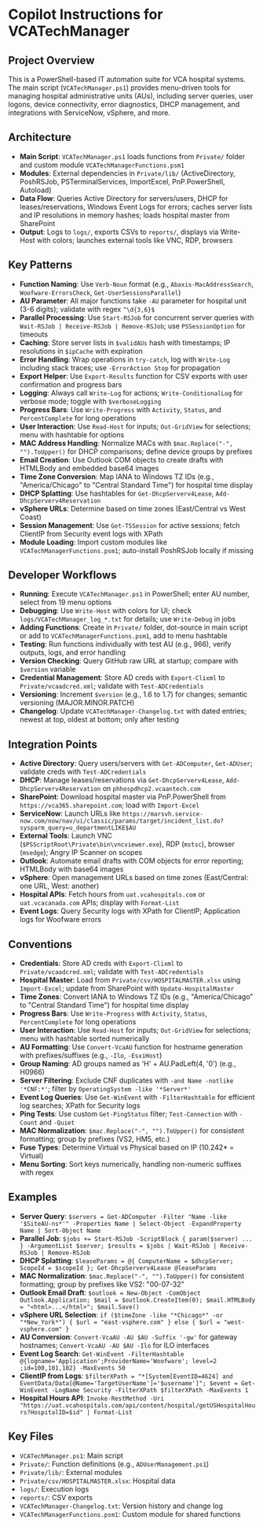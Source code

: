 # Copilot Instructions for VCATechManager

## Project Overview
This is a PowerShell-based IT automation suite for VCA hospital systems. The main script (`VCATechManager.ps1`) provides menu-driven tools for managing hospital administrative units (AUs), including server queries, user logons, device connectivity, error diagnostics, DHCP management, and integrations with ServiceNow, vSphere, and more.

## Architecture
- **Main Script**: `VCATechManager.ps1` loads functions from `Private/` folder and custom module `VCATechManagerFunctions.psm1`
- **Modules**: External dependencies in `Private/lib/` (ActiveDirectory, PoshRSJob, PSTerminalServices, ImportExcel, PnP.PowerShell, Autoload)
- **Data Flow**: Queries Active Directory for servers/users, DHCP for leases/reservations, Windows Event Logs for errors; caches server lists and IP resolutions in memory hashes; loads hospital master from SharePoint
- **Output**: Logs to `logs/`, exports CSVs to `reports/`, displays via Write-Host with colors; launches external tools like VNC, RDP, browsers

## Key Patterns
- **Function Naming**: Use `Verb-Noun` format (e.g., `Abaxis-MacAddressSearch`, `Woofware-ErrorsCheck`, `Get-UserSessionsParallel`)
- **AU Parameter**: All major functions take `-AU` parameter for hospital unit (3-6 digits); validate with regex `^\d{3,6}$`
- **Parallel Processing**: Use `Start-RSJob` for concurrent server queries with `Wait-RSJob | Receive-RSJob | Remove-RSJob`; use `PSSessionOption` for timeouts
- **Caching**: Store server lists in `$validAUs` hash with timestamps; IP resolutions in `$ipCache` with expiration
- **Error Handling**: Wrap operations in `try-catch`, log with `Write-Log` including stack traces; use `-ErrorAction Stop` for propagation
- **Export Helper**: Use `Export-Results` function for CSV exports with user confirmation and progress bars
- **Logging**: Always call `Write-Log` for actions; `Write-ConditionalLog` for verbose mode; toggle with `$verboseLogging`
- **Progress Bars**: Use `Write-Progress` with `Activity`, `Status`, and `PercentComplete` for long operations
- **User Interaction**: Use `Read-Host` for inputs; `Out-GridView` for selections; menu with hashtable for options
- **MAC Address Handling**: Normalize MACs with `$mac.Replace("-", "").ToUpper()` for DHCP comparisons; define device groups by prefixes
- **Email Creation**: Use Outlook COM objects to create drafts with HTMLBody and embedded base64 images
- **Time Zone Conversion**: Map IANA to Windows TZ IDs (e.g., "America/Chicago" to "Central Standard Time") for hospital time display
- **DHCP Splatting**: Use hashtables for `Get-DhcpServerv4Lease`, `Add-DhcpServerv4Reservation`
- **vSphere URLs**: Determine based on time zones (East/Central vs West Coast)
- **Session Management**: Use `Get-TSSession` for active sessions; fetch ClientIP from Security event logs with XPath
- **Module Loading**: Import custom modules like `VCATechManagerFunctions.psm1`; auto-install PoshRSJob locally if missing

## Developer Workflows
- **Running**: Execute `VCATechManager.ps1` in PowerShell; enter AU number, select from 19 menu options
- **Debugging**: Use `Write-Host` with colors for UI; check `logs/VCATechManager_log_*.txt` for details; use `Write-Debug` in jobs
- **Adding Functions**: Create in `Private/` folder, dot-source in main script or add to `VCATechManagerFunctions.psm1`, add to menu hashtable
- **Testing**: Run functions individually with test AU (e.g., 966), verify outputs, logs, and error handling
- **Version Checking**: Query GitHub raw URL at startup; compare with `$version` variable
- **Credential Management**: Store AD creds with `Export-Clixml` to `Private/vcaadcred.xml`; validate with `Test-ADCredentials`
- **Versioning**: Increment `$version` (e.g., 1.6 to 1.7) for changes; semantic versioning (MAJOR.MINOR.PATCH)
- **Changelog**: Update `VCATechManager-Changelog.txt` with dated entries; newest at top, oldest at bottom; only after testing

## Integration Points
- **Active Directory**: Query users/servers with `Get-ADComputer`, `Get-ADUser`; validate creds with `Test-ADCredentials`
- **DHCP**: Manage leases/reservations via `Get-DhcpServerv4Lease`, `Add-DhcpServerv4Reservation` on `phhospdhcp2.vcaantech.com`
- **SharePoint**: Download hospital master via PnP.PowerShell from `https://vca365.sharepoint.com`; load with `Import-Excel`
- **ServiceNow**: Launch URLs like `https://marsvh.service-now.com/now/nav/ui/classic/params/target/incident_list.do?sysparm_query=u_departmentLIKE$AU`
- **External Tools**: Launch VNC (`$PSScriptRoot\Private\bin\vncviewer.exe`), RDP (`mstsc`), browser (`msedge`); Angry IP Scanner on scopes
- **Outlook**: Automate email drafts with COM objects for error reporting; HTMLBody with base64 images
- **vSphere**: Open management URLs based on time zones (East/Central: one URL, West: another)
- **Hospital APIs**: Fetch hours from `uat.vcahospitals.com` or `uat.vcacanada.com` APIs; display with `Format-List`
- **Event Logs**: Query Security logs with XPath for ClientIP; Application logs for Woofware errors

## Conventions
- **Credentials**: Store AD creds with `Export-Clixml` to `Private/vcaadcred.xml`; validate with `Test-ADCredentials`
- **Hospital Master**: Load from `Private/csv/HOSPITALMASTER.xlsx` using `Import-Excel`; update from SharePoint with `Update-HospitalMaster`
- **Time Zones**: Convert IANA to Windows TZ IDs (e.g., "America/Chicago" to "Central Standard Time") for hospital time display
- **Progress Bars**: Use `Write-Progress` with `Activity`, `Status`, `PercentComplete` for long operations
- **User Interaction**: Use `Read-Host` for inputs; `Out-GridView` for selections; menu with hashtable sorted numerically
- **AU Formatting**: Use `Convert-VcaAU` function for hostname generation with prefixes/suffixes (e.g., `-Ilo`, `-EsxiHost`)
- **Group Naming**: AD groups named as 'H' + AU.PadLeft(4, '0') (e.g., H0966)
- **Server Filtering**: Exclude CNF duplicates with `-and Name -notlike '*CNF:*'`; filter by `OperatingSystem -like '*Server*'`
- **Event Log Queries**: Use `Get-WinEvent` with `-FilterHashtable` for efficient log searches; XPath for Security logs
- **Ping Tests**: Use custom `Get-PingStatus` filter; `Test-Connection` with `-Count` and `-Quiet`
- **MAC Normalization**: `$mac.Replace("-", "").ToUpper()` for consistent formatting; group by prefixes (VS2, HM5, etc.)
- **Fuse Types**: Determine Virtual vs Physical based on IP (10.242* = Virtual)
- **Menu Sorting**: Sort keys numerically, handling non-numeric suffixes with regex

## Examples
- **Server Query**: `$servers = Get-ADComputer -Filter "Name -like '$SiteAU-ns*'" -Properties Name | Select-Object -ExpandProperty Name | Sort-Object Name`
- **Parallel Job**: `$jobs += Start-RSJob -ScriptBlock { param($server) ... } -ArgumentList $server; $results = $jobs | Wait-RSJob | Receive-RSJob | Remove-RSJob`
- **DHCP Splatting**: `$leaseParams = @{ ComputerName = $dhcpServer; ScopeId = $scopeId }; Get-DhcpServerv4Lease @leaseParams`
- **MAC Normalization**: `$mac.Replace("-", "").ToUpper()` for consistent formatting; group by prefixes like VS2: "00-07-32"
- **Outlook Email Draft**: `$outlook = New-Object -ComObject Outlook.Application; $mail = $outlook.CreateItem(0); $mail.HTMLBody = "<html>...</html>"; $mail.Save()`
- **vSphere URL Selection**: `if ($timeZone -like "*Chicago*" -or "*New_York*") { $url = "east-vsphere.com" } else { $url = "west-vsphere.com" }`
- **AU Conversion**: `Convert-VcaAU -AU $AU -Suffix '-gw'` for gateway hostnames; `Convert-VcaAU -AU $AU -Ilo` for ILO interfaces
- **Event Log Search**: `Get-WinEvent -FilterHashtable @{logname='Application';ProviderName='Woofware'; level=2 ;id=100,101,102} -MaxEvents 50`
- **ClientIP from Logs**: `$filterXPath = "*[System[EventID=4624] and EventData/Data[@Name='TargetUserName']='$username']"; $event = Get-WinEvent -LogName Security -FilterXPath $filterXPath -MaxEvents 1`
- **Hospital Hours API**: `Invoke-RestMethod -Uri "https://uat.vcahospitals.com/api/content/hospital/getUSHospitalHours?HospitalID=$id" | Format-List`

## Key Files
- `VCATechManager.ps1`: Main script
- `Private/`: Function definitions (e.g., `ADUserManagement.ps1`)
- `Private/lib/`: External modules
- `Private/csv/HOSPITALMASTER.xlsx`: Hospital data
- `logs/`: Execution logs
- `reports/`: CSV exports
- `VCATechManager-Changelog.txt`: Version history and change log
- `VCATechManagerFunctions.psm1`: Custom module for shared functions